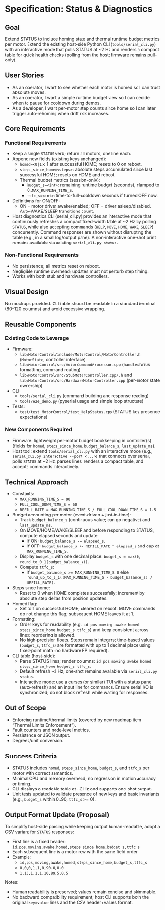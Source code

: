 # Specification: Status & Diagnostics

## Goal
Extend STATUS to include homing state and thermal runtime budget metrics per motor. Extend the existing host-side Python CLI (`tools/serial_cli.py`) with an interactive mode that polls STATUS at ~2 Hz and renders a compact table for quick health checks (polling from the host; firmware remains pull-only).

## User Stories
- As an operator, I want to see whether each motor is homed so I can trust absolute moves.
- As an operator, I want a simple runtime budget view so I can decide when to pause for cooldown during demos.
- As a developer, I want per-motor step counts since home so I can later trigger auto‑rehoming when drift risk increases.

## Core Requirements
### Functional Requirements
- Keep a single `STATUS` verb; return all motors, one line each.
- Append new fields (existing keys unchanged):
  - `homed=<0|1>`: 1 after successful HOME; resets to 0 on reboot.
  - `steps_since_home=<steps>`: absolute steps accumulated since last successful HOME; resets on HOME and reboot.
  - Thermal budget metrics (session-only):
    - `budget_s=<int>`: remaining runtime budget (seconds), clamped to 0..`MAX_RUNNING_TIME_S`.
    - `ttfc_s=<int>`: time-to-full-cooldown seconds if turned OFF now.
- Definitions for ON/OFF:
  - ON = motor driver awake/enabled; OFF = driver asleep/disabled. Auto‑WAKE/SLEEP transitions count.
- Host diagnostics CLI (serial_cli.py) provides an interactive mode that continuously refreshes a compact fixed‑width table at ~2 Hz by polling `STATUS`, while also accepting commands (`HELP`, `MOVE`, `HOME`, `WAKE`, `SLEEP`) concurrently. Command responses are shown without disrupting the table (e.g., in a small log/output pane). A non‑interactive one‑shot print remains available via existing `serial_cli.py status`.

### Non-Functional Requirements
- No persistence; all metrics reset on reboot.
- Negligible runtime overhead; updates must not perturb step timing.
- Works with both stub and hardware controllers.

## Visual Design
No mockups provided. CLI table should be readable in a standard terminal (80–120 columns) and avoid excessive wrapping.

## Reusable Components
### Existing Code to Leverage
- Firmware:
  - `lib/MotorControl/include/MotorControl/MotorController.h` (`MotorState`, controller interface)
  - `lib/MotorControl/src/MotorCommandProcessor.cpp` (`handleSTATUS` formatting, command routing)
  - `lib/MotorControl/src/StubMotorController.cpp/.h` and `lib/MotorControl/src/HardwareMotorController.cpp` (per-motor state ownership)
- CLI:
  - `tools/serial_cli.py` (command building and response reading)
  - `tools/e2e_demo.py` (pyserial usage and simple loop structure)
- Tests:
  - `test/test_MotorControl/test_HelpStatus.cpp` (STATUS key presence expectations)

### New Components Required
- Firmware: lightweight per‑motor budget bookkeeping in controller(s) (fields for `homed`, `steps_since_home`, `budget_balance_s`, `last_update_ms`).
- Host tool: extend `tools/serial_cli.py` with an interactive mode (e.g., `serial_cli.py interactive --port <...>`) that connects over serial, polls `STATUS` at ~2 Hz, parses lines, renders a compact table, and accepts commands interactively.

## Technical Approach
- Constants:
  - `MAX_RUNNING_TIME_S = 90`
  - `FULL_COOL_DOWN_TIME_S = 60`
  - `REFILL_RATE = MAX_RUNNING_TIME_S / FULL_COOL_DOWN_TIME_S = 1.5`
- Budget accounting per motor (event‑driven + just‑in‑time):
  - Track `budget_balance_s` (continuous value; can go negative) and `last_update_ms`.
  - On MOVE/HOME/WAKE/SLEEP and before responding to STATUS, compute elapsed seconds and update:
    - If ON: `budget_balance_s -= elapsed_s`.
    - If OFF: `budget_balance_s += REFILL_RATE * elapsed_s` and cap at `MAX_RUNNING_TIME_S`.
  - Display `budget_s` with one decimal place: `budget_s = max(0, round_to_0_1(budget_balance_s))`.
  - Compute `ttfc_s`:
    - If `budget_balance_s >= MAX_RUNNING_TIME_S`: `0` else `round_up_to_0_1((MAX_RUNNING_TIME_S - budget_balance_s) / REFILL_RATE)`.
- Steps since home:
  - Reset to 0 when HOME completes successfully; increment by absolute step deltas from position updates.
- Homed flag:
  - Set to 1 on successful HOME; cleared on reboot. MOVE commands do not change this flag; subsequent HOME leaves it at 1.
- Formatting:
  - Order keys for readability (e.g., `id pos moving awake homed steps_since_home budget_s ttfc_s`) and keep consistent across lines; reordering is allowed.
  - No high‑precision floats. Steps remain integers; time‑based values (`budget_s`, `ttfc_s`) are formatted with up to 1 decimal place using fixed‑point math (no hardware FP required).
- CLI table (host-side):
  - Parse STATUS lines; render columns: `id pos moving awake homed steps_since_home budget_s ttfc_s`.
  - Default refresh ~2 Hz; one‑shot remains available via `serial_cli.py status`.
  - Interactive mode: use a curses (or similar) TUI with a status pane (auto‑refresh) and an input line for commands. Ensure serial I/O is synchronized; do not block refresh while waiting for responses.

## Out of Scope
- Enforcing runtime/thermal limits (covered by new roadmap item “Thermal Limits Enforcement”).
- Fault counters and node‑level metrics.
- Persistence or JSON output.
- Degrees/unit conversion.

## Success Criteria
- STATUS includes `homed`, `steps_since_home`, `budget_s`, and `ttfc_s` per motor with correct semantics.
- Minimal CPU and memory overhead; no regression in motion accuracy or timing.
- CLI displays a readable table at ~2 Hz and supports one‑shot output.
- Unit tests updated to validate presence of new keys and basic invariants (e.g., `budget_s` within 0..90, `ttfc_s` >= 0).

## Output Format Update (Proposal)
To simplify host-side parsing while keeping output human-readable, adopt a CSV variant for `STATUS` responses:

- First line is a fixed header: `id,pos,moving,awake,homed,steps_since_home,budget_s,ttfc_s`
- Each subsequent line is a motor row with the same field order.
- Example:
  - `id,pos,moving,awake,homed,steps_since_home,budget_s,ttfc_s`
  - `0,0,0,1,1,0,90.0,0.0`
  - `1,10,1,1,1,10,89.5,0.5`

Notes:
- Human readability is preserved; values remain concise and skimmable.
- No backward compatibility requirement; host CLI supports both the original `key=value` lines and the CSV header+values format.
